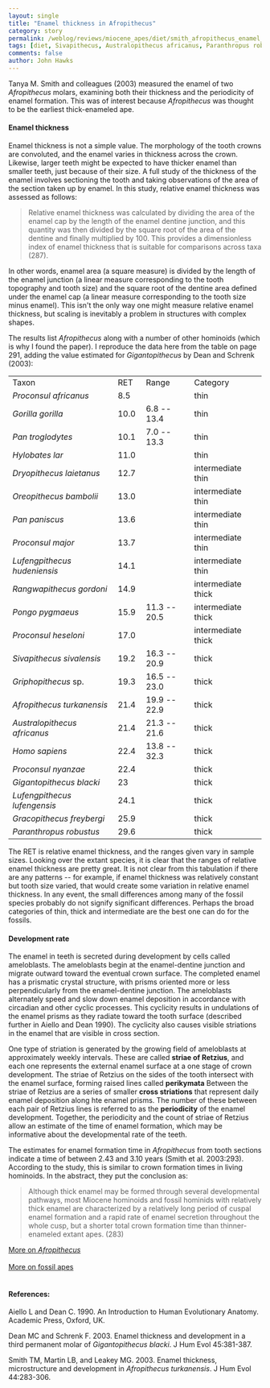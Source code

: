 ```yaml
---
layout: single 
title: "Enamel thickness in Afropithecus" 
category: story
permalink: /weblog/reviews/miocene_apes/diet/smith_afropithecus_enamel_2003.html
tags: [diet, Sivapithecus, Australopithecus africanus, Paranthropus robustus, Miocene] 
comments: false 
author: John Hawks 
---
```



<p>
Tanya M. Smith and colleagues (2003) measured the enamel of two <i>Afropithecus</i> molars, examining both their thickness and the periodicity of enamel formation. This was of interest because <i>Afropithecus</i> was thought to be the earliest thick-enameled ape. 
</p>

<h4>Enamel thickness</h4>

<p>
Enamel thickness is not a simple value. The morphology of the tooth crowns are convoluted, and the enamel varies in thickness across the crown. Likewise, larger teeth might be expected to have thicker enamel than smaller teeth, just because of their size. A full study of the thickness of the enamel involves sectioning the tooth and taking observations of the area of the section taken up by enamel. In this study, relative enamel thickness was assessed as follows: 
</p>

<blockquote>Relative enamel thickness was calculated by dividing the area of the enamel cap by the length of the enamel dentine junction, and this quantity was then divided by the square root of the area of the dentine and finally multiplied by 100. This provides a dimensionless index of enamel thickness that is suitable for comparisons across taxa (287). </blockquote>

<p>
In other words, enamel area (a square measure) is divided by the length of the enamel junction (a linear measure corresponding to the tooth topography and tooth size) and the square root of the dentine area defined under the enamel cap (a linear measure corresponding to the tooth size minus enamel). This isn't the only way one might measure relative enamel thickness, but scaling is inevitably a problem in structures with complex shapes. 
</p>

<p>
The results list <i>Afropithecus</i> along with a number of other hominoids (which is why I found the paper). I reproduce the data here from the table on page 291, adding the value estimated for <i>Gigantopithecus</i> by Dean and Schrenk (2003): 
</p>

<table>
<tr>
<td>Taxon</td>
<td width="40">RET</td>
<td width="80">Range</td>
<td>Category</td>
</tr>
<tr><td><i>Proconsul africanus</i></td><td>8.5</td><td></td><td>thin</td></tr>
<tr><td><i>Gorilla gorilla</i></td><td>10.0</td><td>6.8 -- 13.4</td><td>thin</td></tr>
<tr><tr><td><i>Pan troglodytes</i></td><td>10.1</td><td>7.0 -- 13.3</td><td>thin</td></tr>
<tr><tr><td><i>Hylobates lar</i></td><td>11.0</td><td></td><td>thin</td></tr>
<tr><td><i>Dryopithecus laietanus</i></td><td>12.7</td><td></td><td>intermediate thin</td></tr>
<tr><td><i>Oreopithecus bambolii</i></td><td>13.0</td><td></td><td>intermediate thin</td></tr>
<tr><td><i>Pan paniscus</i></td><td>13.6</td><td></td><td>intermediate thin</td></tr>
<tr><td><i>Proconsul major</i></td><td>13.7</td><td></td><td>intermediate thin</td></tr>
<tr><td><i>Lufengpithecus hudeniensis</i></td><td>14.1</td><td></td><td>intermediate thin</td></tr>
<tr><td><i>Rangwapithecus gordoni</i></td><td>14.9</td><td></td><td>intermediate thick</td></tr>
<tr><td><i>Pongo pygmaeus</i></td><td>15.9</td><td>11.3 -- 20.5</td><td>intermediate thick</td></tr>
<tr><td><i>Proconsul heseloni</i></td><td>17.0</td><td></td><td>intermediate thick</td></tr>
<tr><td><i>Sivapithecus sivalensis</i></td><td>19.2</td><td>16.3 -- 20.9</td><td>thick</td></tr>
<tr><td><i>Griphopithecus</i> sp.</td><td>19.3</td><td>16.5 -- 23.0</td><td>thick</td></tr>
<tr><td><i>Afropithecus turkanensis</i></td><td>21.4</td><td>19.9 -- 22.9</td><td>thick</td></tr>
<tr><td><i>Australopithecus africanus</i></td><td>21.4</td><td>21.3 -- 21.6</td><td>thick</td></tr>
<tr><td><i>Homo sapiens</i></td><td>22.4</td><td>13.8 -- 32.3</td><td>thick</td></tr>
<tr><td><i>Proconsul nyanzae</i></td><td>22.4</td><td></td><td>thick</td></tr>
<tr><td><i>Gigantopithecus blacki</i></td><td>23</td><td></td><td>thick</td></tr>
<tr><td><i>Lufengpithecus lufengensis</i></td><td>24.1</td><td></td><td>thick</td></tr>
<tr><td><i>Gracopithecus freybergi</i></td><td>25.9</td><td></td><td>thick</td></tr>
<tr><td><i>Paranthropus robustus</i></td><td>29.6</td><td></td><td>thick</td></tr>
</table>

<p>
The RET is relative enamel thickness, and the ranges given vary in sample sizes. Looking over the extant species, it is clear that the ranges of relative enamel thickness are pretty great. It is not clear from this tabulation if there are any patterns -- for example, if enamel thickness was relatively constant but tooth size varied, that would create some variation in relative enamel thickness. In any event, the small differences among many of the fossil species probably do not signify significant differences. Perhaps the broad categories of thin, thick and intermediate are the best one can do for the fossils. 
</p>

<h4>Development rate</h4>

<p>
The enamel in teeth is secreted during development by cells called ameloblasts. The ameloblasts begin at the enamel-dentine junction and migrate outward toward the eventual crown surface. The completed enamel has a prismatic crystal structure, with prisms oriented more or less perpendicularly from the enamel-dentine junction. The ameloblasts alternately speed and slow down enamel deposition in accordance with circadian and other cyclic processes. This cyclicity results in undulations of the enamel prisms as they radiate toward the tooth surface (described further in Aiello and Dean 1990). The cyclicity also causes visible striations in the enamel that are visible in cross section. 
</p>

<p>
One type of striation is generated by the growing field of ameloblasts at approximately weekly intervals. These are called <b>striae of Retzius</b>, and each one represents the external enamel surface at a one stage of crown development. The striae of Retzius on the sides of the tooth intersect with the enamel surface, forming raised lines called <b>perikymata</b> Between the striae of Retzius are a series of smaller <b>cross striations</b> that represent daily enamel deposition along hte enamel prisms. The number of these between each pair of Retzius lines is referred to as the <b>periodicity</b> of the enamel development. Together, the periodicity and the count of striae of Retzius allow an estimate of the time of enamel formation, which may be informative about the developmental rate of the teeth. 
</p>

<p>
The estimates for enamel formation time in <i>Afropithecus</i> from tooth sections indicate a time of between 2.43 and 3.10 years (Smith et al. 2003:293). According to the study, this is similar to crown formation times in living hominoids. In the abstract, they put the conclusion as: 
</p>

<blockquote>Although thick enamel may be formed through several developmental pathways, most Miocene hominoids and fossil hominids with relatively thick enamel are characterized by a relatively long period of cuspal enamel formation and a rapid rate of enamel secretion throughout the whole cusp, but a shorter total crown formation time than thinner-enameled extant apes. (283) </blockquote>

<p>
<a href="weblog/fossils/apes/afropithecus/">More on <i>Afropithecus</i></a><br />
 <br />
 <a href="weblog/fossils/apes/">More on fossil apes</a><br />
 <br />
 
<h4>References:</h4>

<p class="cite">Aiello L and Dean C. 1990. An Introduction to Human Evolutionary Anatomy. Academic Press, Oxford, UK. </p>

<p class="cite">Dean MC and Schrenk F. 2003. Enamel thickness and development in a third permanent molar of <i>Gigantopithecus blacki</i>. J Hum Evol 45:381-387. </p>

<p class="cite">Smith TM, Martin LB, and Leakey MG. 2003. Enamel thickness, microstructure and development in <i>Afropithecus turkanensis</i>. J Hum Evol 44:283-306. </p>


